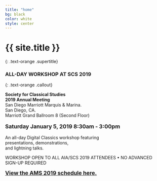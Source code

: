 ```yaml
---
title: "home"
bg: black
color: white
style: center
---
```

# {{ site.title }}
{: .text-orange .supertitle}
### ALL-DAY WORKSHOP AT SCS 2019
{: .text-orange .callout}

<span class="fa-stack subtlecircle" style="font-size:100px; background:rgba(255,166,0,0.0)">
  <i class="fa fa-circle fa-stack-2x text-white"></i>
  <i class="fa fa-laptop fa-stack-1x text-orange"></i>
</span>



<p><b>Society for Classical Studies</b><br/>
<b>2019 Annual Meeting</b><br/>
     San Diego Marriott Marquis & Marina.<br/>
     San Diego, CA.<br/>
     Marriott Grand Ballroom 8 (Second Floor)<br/>
     <br/>
     <b style="font-size: 125%; font-weight: bold;">Saturday January 5, 2019 8:30am - 3:00pm</b><br/><br/>
 An all-day Digital Classics workshop featuring<br/>
 presentations, demonstrations, <br/>
 and lightning talks.<br/>

 <p class="callout">WORKSHOP OPEN TO ALL AIA/SCS 2019 ATTENDEES • NO ADVANCED SIGN-UP REQUIRED</p>

 <p><a href="#schedule_"><b style="font-size: 125%;">View the AMS 2019 schedule here.</b></a></p>
